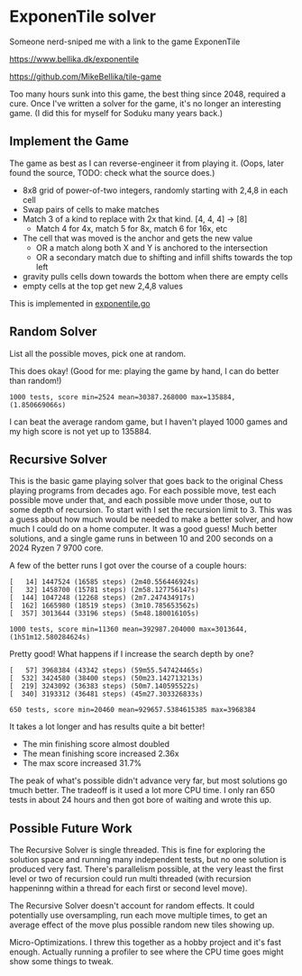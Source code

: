 # ExponenTile solver

Someone nerd-sniped me with a link to the game ExponenTile

https://www.bellika.dk/exponentile

https://github.com/MikeBellika/tile-game

Too many hours sunk into this game, the best thing since 2048, required a cure.
Once I've written a solver for the game, it's no longer an interesting game.
(I did this for myself for Soduku many years back.)

## Implement the Game

The game as best as I can reverse-engineer it from playing it.
(Oops, later found the source, TODO: check what the source does.)

* 8x8 grid of power-of-two integers, randomly starting with 2,4,8 in each cell
* Swap pairs of cells to make matches
* Match 3 of a kind to replace with 2x that kind. [4, 4, 4] -> [8]
  * Match 4 for 4x, match 5 for 8x, match 6 for 16x, etc
* The cell that was moved is the anchor and gets the new value
  * OR a match along both X and Y is anchored to the intersection
  * OR a secondary match due to shifting and infill shifts towards the top left
* gravity pulls cells down towards the bottom when there are empty cells
* empty cells at the top get new 2,4,8 values

This is implemented in [exponentile.go](exponentile.go)

## Random Solver

List all the possible moves, pick one at random.

This does okay! (Good for me: playing the game by hand, I can do better than random!)

```
1000 tests, score min=2524 mean=30387.268000 max=135884, (1.850669066s)
```

I can beat the average random game, but I haven't played 1000 games and my high score is not yet up to 135884.

## Recursive Solver

This is the basic game playing solver that goes back to the original Chess playing programs from decades ago.
For each possible move, test each possible move under that, and each possible move under those, out to some depth of recursion.
To start with I set the recursion limit to 3.
This was a guess about how much would be needed to make a better solver, and how much I could do on a home computer.
It was a good guess!
Much better solutions, and a single game runs in between 10 and 200 seconds on a 2024 Ryzen 7 9700 core.

A few of the better runs I got over the course of a couple hours:

```
[   14] 1447524 (16585 steps) (2m40.556446924s)
[   32] 1458700 (15781 steps) (2m58.127756147s)
[  144] 1047248 (12268 steps) (2m7.247434917s)
[  162] 1665980 (18519 steps) (3m10.785653562s)
[  357] 3013644 (33196 steps) (5m48.180016105s)

1000 tests, score min=11360 mean=392987.204000 max=3013644, (1h51m12.580284624s)
```

Pretty good! What happens if I increase the search depth by one?

```
[   57] 3968384 (43342 steps) (59m55.547424465s)
[  532] 3424580 (38400 steps) (50m23.142713213s)
[  219] 3243092 (36383 steps) (50m7.140595522s)
[  340] 3193312 (36481 steps) (45m27.303326833s)

650 tests, score min=20460 mean=929657.5384615385 max=3968384
```

It takes a lot longer and has results quite a bit better!

* The min finishing score almost doubled
* The mean finishing score increased 2.36x
* The max score increased 31.7%

The peak of what's possible didn't advance very far, but most solutions go tmuch better.
The tradeoff is it used a lot more CPU time.
I only ran 650 tests in about 24 hours and then got bore of waiting and wrote this up.

## Possible Future Work

The Recursive Solver is single threaded.
This is fine for exploring the solution space and running many independent tests, but no one solution is produced very fast.
There's parallelism possible, at the very least the first level or two of recursion could run multi threaded (with recursion happeninng within a thread for each first or second level move).

The Recursive Solver doesn't account for random effects.
It could potentially use oversampling, run each move multiple times, to get an average effect of the move plus possible random new tiles showing up.

Micro-Optimizations. I threw this together as a hobby project and it's fast enough.
Actually running a profiler to see where the CPU time goes might show some things to tweak.
